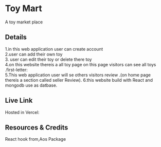 # Toy Mart

A toy market place

## Details
1.in this web application user can create account <br>
2.user can add their own toy<br>
3. user can edit their toy or delete there toy <br>
4.on this website thereis a all toy page on this page visitors can see all toys .first-letter:<br>
5.This web application user will se others visitors review .(on home page thereis a section called seller Review).
6.this website build with React and mongodb use as datbase.



## Live Link 

Hosted in Vercel: 

## Resources & Credits

React hook from,Aos Package


